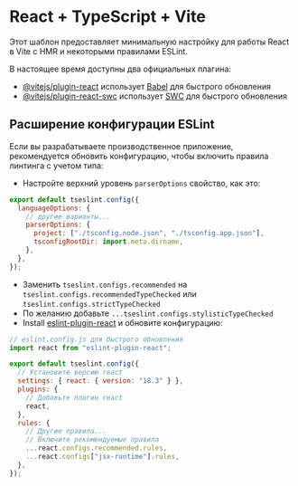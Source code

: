 # React + TypeScript + Vite

Этот шаблон предоставляет минимальную настройку для работы React в Vite с HMR и некоторыми правилами ESLint.

В настоящее время доступны два официальных плагина:

- [@vitejs/plugin-react](https://github.com/vitejs/vite-plugin-react/blob/main/packages/plugin-react/README.md) использует [Babel](https://babeljs.io/) для быстрого обновления
- [@vitejs/plugin-react-swc](https://github.com/vitejs/vite-plugin-react-swc) использует  [SWC](https://swc.rs/) для быстрого обновления

## Расширение конфигурации ESLint

Если вы разрабатываете производственное приложение,  рекомендуется обновить конфигурацию, чтобы включить правила линтинга с учетом типа:

- Настройте верхний уровень `parserOptions` свойство, как это:

```js
export default tseslint.config({
  languageOptions: {
    // другие варианты...
    parserOptions: {
      project: ["./tsconfig.node.json", "./tsconfig.app.json"],
      tsconfigRootDir: import.meta.dirname,
    },
  },
});
```

- Заменить `tseslint.configs.recommended` на `tseslint.configs.recommendedTypeChecked` или `tseslint.configs.strictTypeChecked`
- По желанию добавьте `...tseslint.configs.stylisticTypeChecked`
- Install [eslint-plugin-react](https://github.com/jsx-eslint/eslint-plugin-react) и обновите конфигурацию:

```js
// eslint.config.js для быстрого обновления
import react from "eslint-plugin-react";

export default tseslint.config({
  // Установите версию react
  settings: { react: { version: "18.3" } },
  plugins: {
    // Добавьте плагин react
    react,
  },
  rules: {
    // Другие правила...
    // Включите рекомендуемые правила
    ...react.configs.recommended.rules,
    ...react.configs["jsx-runtime"].rules,
  },
});
```
